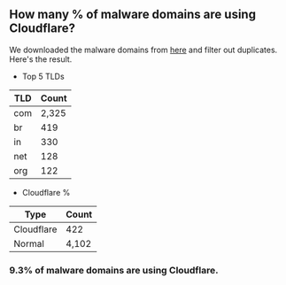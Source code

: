 ## How many % of malware domains are using Cloudflare?


We downloaded the malware domains from [here](https://urlhaus.abuse.ch) and filter out duplicates.
Here's the result.


[//]: # (start replacement)


- Top 5 TLDs

| TLD | Count |
| --- | --- |
| com | 2,325 |
| br | 419 |
| in | 330 |
| net | 128 |
| org | 122 |


- Cloudflare %

| Type | Count |
| --- | --- |
| Cloudflare | 422 |
| Normal | 4,102 |


### 9.3% of malware domains are using Cloudflare.